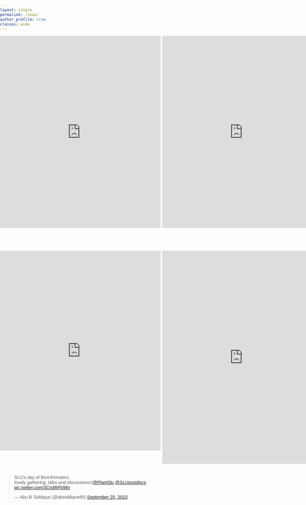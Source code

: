 ```yaml
---
layout: single
permalink: /news/
author_profile: true
classes: wide
---
```


<head>
    <meta charset="UTF-8">
    <meta name="viewport" content="width=device-width, initial-scale=1.0">
    <title>News - Responsive Layout</title>
    <style>
        body {
            font-family: Arial, sans-serif;
            margin: 0;
            padding: 0;
            box-sizing: border-box;
        }
        /* Container for the whole layout */
        .container {
            display: flex;
            justify-content: space-between;
            align-items: flex-start; /* Align items at the top */
            width: 100%;
            max-width: 1200px;
            margin: 0 auto;
            box-sizing: border-box;
        }
        /* Instagram gallery grid */
        .image-grid {
            flex-basis: 60%; /* Image section takes up 60% of the container width */
            display: grid;
            grid-template-columns: repeat(3, 1fr);
            grid-gap: 5px;
        }
        .image-grid img {
            width: 100%;
            height: auto;
            object-fit: cover;
        }
        /* Twitter embed section */
        .twitter-embed {
            flex-basis: 40%; /* Twitter section takes up 35% of the container width */
            margin-left: 1%;
        }
        /* For smaller screens (max-width: 1024px) */
        @media (max-width: 1024px) {
            .container {
                flex-wrap: wrap;
            }
            .image-grid {
                flex-basis: 100%; /* Image grid takes full width */
                grid-template-columns: repeat(3, 1fr);
            }
            .twitter-embed {
                flex-basis: 100%; /* Twitter embed takes full width */
                margin-top: 20px; /* Add margin to separate from images */
            }
        }
        /* For mobile screens (max-width: 768px) */
        @media (max-width: 768px) {
            .container {
                flex-direction: column;
                align-items: center;
            }
            .image-grid {
                grid-template-columns: repeat(3, 1fr);
            }
            .twitter-embed {
                width: 100%; /* Full width for Twitter embed */
                margin-top: 20px;
            }
        }
    </style>
</head>
<body>

<div class="container">
    <!-- Instagram Gallery -->
    <div class="image-grid">
        <iframe src="https://www.linkedin.com/embed/feed/update/urn:li:share:7384599261256048640?collapsed=1" height="603" width="504" frameborder="0" allowfullscreen="" title="Embedded post"></iframe>
        <iframe src="https://www.linkedin.com/posts/marjhum-akter_attended-an-impactful-seminar-on-bioinformatics-activity-7361744320892194817-4o7O?utm_source=share&utm_medium=member_desktop&rcm=ACoAAA0Nx6EBI3OYbgGUoYJqLq9hv7LBwpedIPs" height="603" width="504" frameborder="0" allowfullscreen="" title="Embedded post"></iframe>
        <iframe src="https://www.linkedin.com/embed/feed/update/urn:li:share:7339221163610443777?collapsed=1" height="669" width="504" frameborder="0" allowfullscreen="" title="Embedded post"></iframe>
        <iframe src="https://www.linkedin.com/embed/feed/update/urn:li:share:7325068183889936384?collapsed=1" height="627" width="504" frameborder="0" allowfullscreen="" title="Embedded post"></iframe>
        <iframe src="https://www.linkedin.com/embed/feed/update/urn:li:share:7314915376692178944?collapsed=1" height="669" width="504" frameborder="0" allowfullscreen="" title="Embedded post"></iframe>
    </div>
    <!-- Twitter Embed -->
    <div class="twitter-embed">
        <blockquote class="twitter-tweet"><p lang="en" dir="ltr">SLU&#39;s day of Bioinformatics,<br>lovely gathering, talks and discussions!!<a href="https://twitter.com/PlantSlu?ref_src=twsrc%5Etfw">@PlantSlu</a> <a href="https://twitter.com/SLUpostdocs?ref_src=twsrc%5Etfw">@SLUpostdocs</a> <a href="https://t.co/3Cn4RFb98v">pic.twitter.com/3Cn4RFb98v</a></p>&mdash; Abu B Siddique (@absiddique85) <a href="https://twitter.com/absiddique85/status/1706304748926685625?ref_src=twsrc%5Etfw">September 25, 2023</a></blockquote> <script async src="https://platform.twitter.com/widgets.js" charset="utf-8"></script>
    </div>
</div>

</body>
